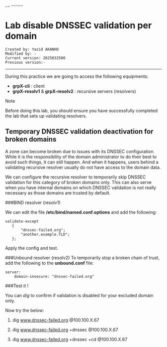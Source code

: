 <img src="https://github.com/yakanho/training/assets/54844453/321060e5-fc84-40f7-8caa-846d0a68494b" alt="ICANN" style="zoom:25%;" />
------

# Lab disable DNSSEC validation per domain

```
Created by: Yazid AKANHO
Modified by: -
Current version: 2025032500
Previous version:-
```

------


During this practice we are going to access the following equipments:

* **grpX-cli** : client
* **grpX-resolv1** & **grpX-resolv2** : recursive servers (resolvers)

> [!NOTE]
>
> Before doing this lab, you should ensure you have successfully completed the lab that sets up validating resolvers.



## Temporary DNSSEC validation deactivation for broken domains

A zone can become broken due to issues with its DNSSEC configuration. While it is the responsibility of the domain administrator to do their best to avoid such things, it can still happen. And when it happens, users behind a validating recursive resolver usually do not have access to the domain data.

We can configure the recursive resolver to temporarily skip DNSSEC validation for this category of broken domains only. This can also serve when you have internal domains on which DNSSEC validation is not really necessary as those domains are trusted by default.

###BIND resolver (resolv1)

We can edit the file **/etc/bind/named.conf.options** and add the following:

``` 
validate-except
   {
       "dnssec-failed.org";
       "another.example.TLD";
   };
```

Apply the config and test.

###Unbound resolver (resolv2)
To temporarily stop a broken chain of trust, add the following to the **unbound.conf** file:

```
server:
    domain-insecure: "dnssec-failed.org"
```

###Test it !

You can *dig* to confirm if validation is disabled for your excluded domain only.

Now try the below:

1. dig www.dnssec-failed.org @100.100.X.67 

3. dig www.dnssec-failed.org +dnssec @100.100.X.67

4. dig www.dnssec-failed.org +dnssec +cd @100.100.X.67

   


